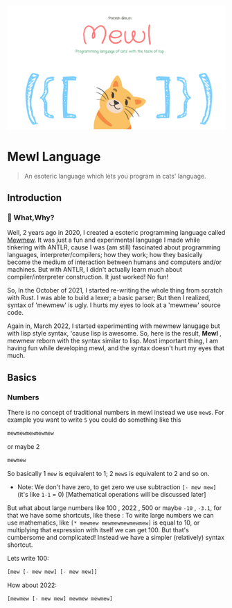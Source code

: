 # ![](../media/mewl_banner.png)

# Mewl Language

> An esoteric language which lets you program in cats' language.

## Introduction

### 🤔 What,Why?

Well, 2 years ago in 2020, I created a esoteric programming language called [Mewmew](https://github.com/bauripalash/mewmew). It was just a fun and experimental language I made while tinkering with ANTLR, cause I was (am still) fascinated about programming languages, interpreter/compilers; how they work; how they basically become the medium of interaction between humans and computers and/or machines. But with ANTLR, I didn't actually learn much about compiler/interpreter construction. It just worked! No fun!

So, In the October of 2021, I started re-writing the whole thing from scratch with Rust. I was able to build a lexer; a basic parser; But then I realized, syntax of 'mewmew' is ugly. I hurts my eyes to look at a 'mewmew' source code.

Again in, March 2022, I started experimenting with mewmew lanugage but with lisp style syntax, 'cause lisp is awesome. So, here is the result, **Mewl** , mewmew reborn with the syntax similar to lisp. Most important thing, I am having fun while developing mewl, and the syntax doesn't hurt my eyes that much. 

## Basics

### Numbers

There is no concept of traditional numbers in mewl instead we use `mew`s.
For example you want to write `5` you could do something like this

```lisp
mewmewmewmewmew
```

or maybe 2

```lisp
mewmew
```

So basically 1 `mew` is equivalent to 1; 2 `mew`s is equivalent to 2 and so on.

* Note: We don't have zero, to get zero we use subtraction `[- mew mew]` (it's like `1-1` = 0) [Mathematical operations will be discussed later]

But what about large numbers like 100 , 2022 , 500 or maybe `-10` , `-3.1`, for that we have some shortcuts, like these :
To write large numbers we can use mathematics, like `[* mewmew mewmewmewmewmew]` is equal to 10, or multiplying that expression with itself we can get 100. But that's cumbersome and complicated! Instead we have a simpler (relatively) syntax shortcut.

Lets write 100:

```lisp
[mew [- mew mew] [- mew mew]]
```

How about 2022:

```lisp
[mewmew [- mew mew] mewmew mewmew]
```
